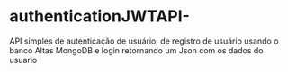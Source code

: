 # authenticationJWTAPI-
API simples de autenticação de usuário, de registro de usuário usando o banco Altas MongoDB e login retornando um Json com os dados do usuario
